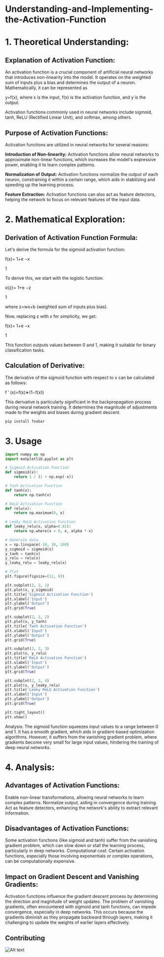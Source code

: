 # Understanding-and-Implementing-the-Activation-Function

# 1. Theoretical Understanding:
## Explanation of Activation Function:

An activation function is a crucial component of artificial neural networks that introduces non-linearity into the model. It operates on the weighted sum of inputs plus a bias and determines the output of a neuron. Mathematically, it can be represented as 

y=f(x), where 
x is the input, 
f(x) is the activation function, and 
y is the output.

Activation functions commonly used in neural networks include sigmoid, tanh, ReLU (Rectified Linear Unit), and softmax, among others.

## Purpose of Activation Functions:

Activation functions are utilized in neural networks for several reasons:

**Introduction of Non-linearity:** Activation functions allow neural networks to approximate non-linear functions, which increases the model's expressive power, enabling it to learn complex patterns.

**Normalization of Output:** Activation functions normalize the output of each neuron, constraining it within a certain range, which aids in stabilizing and speeding up the learning process.

**Feature Extraction:** Activation functions can also act as feature detectors, helping the network to focus on relevant features of the input data.

# 2. Mathematical Exploration:

## Derivation of Activation Function Formula:

Let's derive the formula for the sigmoid activation function:


f(x)= 
1+e 
−x
 
1
​



To derive this, we start with the logistic function:

σ(z)= 
1+e 
−z
 
1
​
 
where 
z=wx+b (weighted sum of inputs plus bias).

Now, replacing z with x for simplicity, we get:


f(x)= 
1+e 
−x
 
1
​
 

This function outputs values between 0 and 1, making it suitable for binary classification tasks.

## Calculation of Derivative:

The derivative of the sigmoid function with respect to x can be calculated as follows:

f 
′
 (x)=f(x)∗(1−f(x))

This derivative is particularly significant in the backpropagation process during neural network training. It determines the magnitude of adjustments made to the weights and biases during gradient descent.


```bash
pip install foobar
```

# 3. Usage

```python
import numpy as np
import matplotlib.pyplot as plt

# Sigmoid Activation Function
def sigmoid(x):
    return 1 / (1 + np.exp(-x))

# Tanh Activation Function
def tanh(x):
    return np.tanh(x)

# ReLU Activation Function
def relu(x):
    return np.maximum(0, x)

# Leaky ReLU Activation Function
def leaky_relu(x, alpha=0.01):
    return np.where(x > 0, x, alpha * x)

# Generate data
x = np.linspace(-10, 10, 100)
y_sigmoid = sigmoid(x)
y_tanh = tanh(x)
y_relu = relu(x)
y_leaky_relu = leaky_relu(x)

# Plot
plt.figure(figsize=(12, 8))

plt.subplot(2, 2, 1)
plt.plot(x, y_sigmoid)
plt.title('Sigmoid Activation Function')
plt.xlabel('Input')
plt.ylabel('Output')
plt.grid(True)

plt.subplot(2, 2, 2)
plt.plot(x, y_tanh)
plt.title('Tanh Activation Function')
plt.xlabel('Input')
plt.ylabel('Output')
plt.grid(True)

plt.subplot(2, 2, 3)
plt.plot(x, y_relu)
plt.title('ReLU Activation Function')
plt.xlabel('Input')
plt.ylabel('Output')
plt.grid(True)

plt.subplot(2, 2, 4)
plt.plot(x, y_leaky_relu)
plt.title('Leaky ReLU Activation Function')
plt.xlabel('Input')
plt.ylabel('Output')
plt.grid(True)

plt.tight_layout()
plt.show()

```


Analysis:
The sigmoid function squeezes input values to a range between 0 and 1.
It has a smooth gradient, which aids in gradient-based optimization algorithms.
However, it suffers from the vanishing gradient problem, where gradients become very small for large input values, hindering the training of deep neural networks.

# 4. Analysis:
## Advantages of Activation Functions:

Enable non-linear transformations, allowing neural networks to learn complex patterns.
Normalize output, aiding in convergence during training.
Act as feature detectors, enhancing the network's ability to extract relevant information.

## Disadvantages of Activation Functions:

Some activation functions (like sigmoid and tanh) suffer from the vanishing gradient problem, which can slow down or stall the learning process, particularly in deep networks.
Computational cost: Certain activation functions, especially those involving exponentials or complex operations, can be computationally expensive.

## Impact on Gradient Descent and Vanishing Gradients:

Activation functions influence the gradient descent process by determining the direction and magnitude of weight updates.
The problem of vanishing gradients, often encountered with sigmoid and tanh functions, can impede convergence, especially in deep networks. This occurs because the gradients diminish as they propagate backward through layers, making it challenging to update the weights of earlier layers effectively.

## Contributing




![Alt text](URL "Title")
